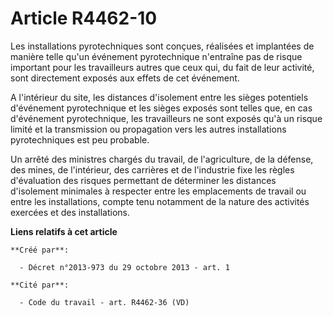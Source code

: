 # Article R4462-10

Les installations pyrotechniques sont conçues, réalisées et implantées de manière telle qu'un événement pyrotechnique
n'entraîne pas de risque important pour les travailleurs autres que ceux qui, du fait de leur activité, sont directement
exposés aux effets de cet événement. 

A l'intérieur du site, les distances d'isolement entre les sièges potentiels d'événement pyrotechnique et les sièges exposés
sont telles que, en cas d'événement pyrotechnique, les travailleurs ne sont exposés qu'à un risque limité et la transmission
ou propagation vers les autres installations pyrotechniques est peu probable. 

Un arrêté des ministres chargés du travail, de l'agriculture, de la défense, des mines, de l'intérieur, des carrières et de
l'industrie fixe les règles d'évaluation des risques permettant de déterminer les distances d'isolement minimales à respecter
entre les emplacements de travail ou entre les installations, compte tenu notamment de la nature des activités exercées et
des installations.

**Liens relatifs à cet article**

	**Créé par**:

	  - Décret n°2013-973 du 29 octobre 2013 - art. 1

	**Cité par**:

	  - Code du travail - art. R4462-36 (VD)
